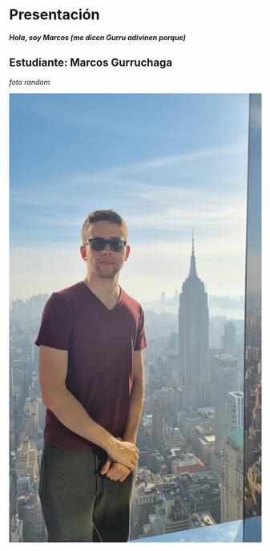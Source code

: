 # Presentación
##### Hola, soy Marcos (me dicen Gurru adivinen porque)
## Estudiante: Marcos Gurruchaga

*foto random*

![mi foto](foto.jpg)